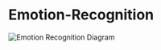 # Emotion-Recognition
![Emotion Recognition Diagram](https://github.com/Arquitectura-de-Software-01-2023/Emotion-Recognition/assets/102682441/8f8fff56-e6af-40bb-9c33-cc6f6d595475)
